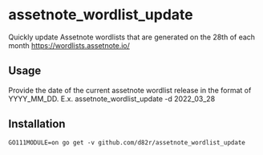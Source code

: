 # assetnote_wordlist_update
Quickly update Assetnote wordlists that are generated on the 28th of each month
https://wordlists.assetnote.io/

## Usage
Provide the date of the current assetnote wordlist release in the format of YYYY_MM_DD.
E.x. assetnote_wordlist_update -d 2022_03_28

## Installation
```
GO111MODULE=on go get -v github.com/d82r/assetnote_wordlist_update
```
